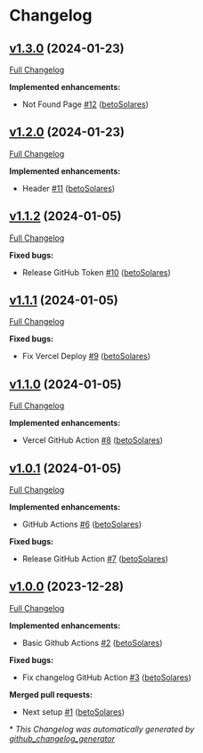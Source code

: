# Changelog

## [v1.3.0](https://github.com/betoSolares/startpage/tree/v1.3.0) (2024-01-23)

[Full Changelog](https://github.com/betoSolares/startpage/compare/v1.2.0...v1.3.0)

**Implemented enhancements:**

- Not Found Page [\#12](https://github.com/betoSolares/startpage/pull/12) ([betoSolares](https://github.com/betoSolares))

## [v1.2.0](https://github.com/betoSolares/startpage/tree/v1.2.0) (2024-01-23)

[Full Changelog](https://github.com/betoSolares/startpage/compare/v1.1.2...v1.2.0)

**Implemented enhancements:**

- Header [\#11](https://github.com/betoSolares/startpage/pull/11) ([betoSolares](https://github.com/betoSolares))

## [v1.1.2](https://github.com/betoSolares/startpage/tree/v1.1.2) (2024-01-05)

[Full Changelog](https://github.com/betoSolares/startpage/compare/v1.1.1...v1.1.2)

**Fixed bugs:**

- Release GitHub Token [\#10](https://github.com/betoSolares/startpage/pull/10) ([betoSolares](https://github.com/betoSolares))

## [v1.1.1](https://github.com/betoSolares/startpage/tree/v1.1.1) (2024-01-05)

[Full Changelog](https://github.com/betoSolares/startpage/compare/v1.1.0...v1.1.1)

**Fixed bugs:**

- Fix Vercel Deploy [\#9](https://github.com/betoSolares/startpage/pull/9) ([betoSolares](https://github.com/betoSolares))

## [v1.1.0](https://github.com/betoSolares/startpage/tree/v1.1.0) (2024-01-05)

[Full Changelog](https://github.com/betoSolares/startpage/compare/v1.0.1...v1.1.0)

**Implemented enhancements:**

- Vercel GitHub Action [\#8](https://github.com/betoSolares/startpage/pull/8) ([betoSolares](https://github.com/betoSolares))

## [v1.0.1](https://github.com/betoSolares/startpage/tree/v1.0.1) (2024-01-05)

[Full Changelog](https://github.com/betoSolares/startpage/compare/v1.0.0...v1.0.1)

**Implemented enhancements:**

- GitHub Actions [\#6](https://github.com/betoSolares/startpage/pull/6) ([betoSolares](https://github.com/betoSolares))

**Fixed bugs:**

- Release GitHub Action [\#7](https://github.com/betoSolares/startpage/pull/7) ([betoSolares](https://github.com/betoSolares))

## [v1.0.0](https://github.com/betoSolares/startpage/tree/v1.0.0) (2023-12-28)

[Full Changelog](https://github.com/betoSolares/startpage/compare/5c9240e9cad56eee44e92f731539537627d48324...v1.0.0)

**Implemented enhancements:**

- Basic Github Actions [\#2](https://github.com/betoSolares/startpage/pull/2) ([betoSolares](https://github.com/betoSolares))

**Fixed bugs:**

- Fix changelog GitHub Action [\#3](https://github.com/betoSolares/startpage/pull/3) ([betoSolares](https://github.com/betoSolares))

**Merged pull requests:**

- Next setup [\#1](https://github.com/betoSolares/startpage/pull/1) ([betoSolares](https://github.com/betoSolares))



\* *This Changelog was automatically generated by [github_changelog_generator](https://github.com/github-changelog-generator/github-changelog-generator)*
